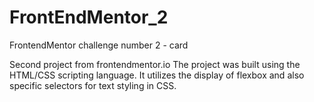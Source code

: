 # FrontEndMentor_2
 FrontendMentor challenge number 2 - card


Second project from frontendmentor.io
The project was built using the HTML/CSS scripting language. It utilizes the display of flexbox and also specific selectors for text styling in CSS.
